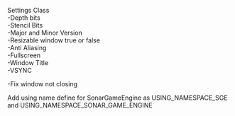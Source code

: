 Settings Class<br />
-Depth bits<br />
-Stencil Bits<br />
-Major and Minor Version<br />
-Resizable window true or false<br />
-Anti Aliasing <br />
-Fullscreen <br />
-Window Title<br />
-VSYNC<br />



-Fix window not closing<br />



Add using name define for SonarGameEngine as USING_NAMESPACE_SGE and USING_NAMESPACE_SONAR_GAME_ENGINE<br />
